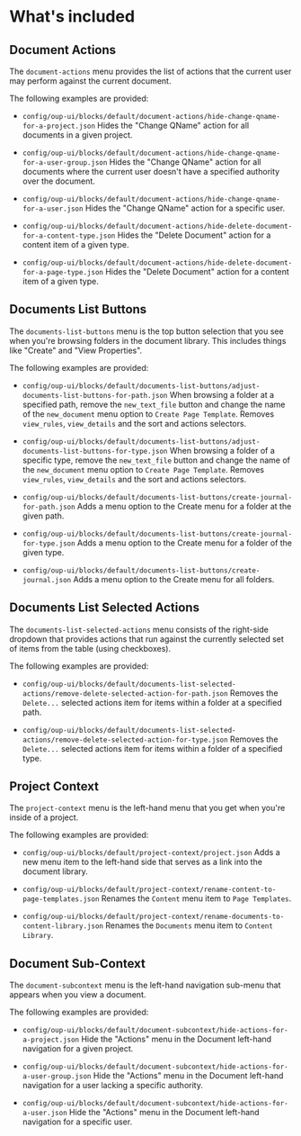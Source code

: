 # What's included

## Document Actions

The `document-actions` menu provides the list of actions that the current user may perform against the current document.

The following examples are provided:

- `config/oup-ui/blocks/default/document-actions/hide-change-qname-for-a-project.json`
Hides the "Change QName" action for all documents in a given project.

- `config/oup-ui/blocks/default/document-actions/hide-change-qname-for-a-user-group.json`
Hides the "Change QName" action for all documents where the current user doesn't have a specified authority over the document.

- `config/oup-ui/blocks/default/document-actions/hide-change-qname-for-a-user.json`
Hides the "Change QName" action for a specific user.

- `config/oup-ui/blocks/default/document-actions/hide-delete-document-for-a-content-type.json`
Hides the "Delete Document" action for a content item of a given type.

- `config/oup-ui/blocks/default/document-actions/hide-delete-document-for-a-page-type.json`
Hides the "Delete Document" action for a content item of a given type.

## Documents List Buttons

The `documents-list-buttons` menu is the top button selection that you see when you're browsing folders in the document library.
This includes things like "Create" and "View Properties".

The following examples are provided:

- `config/oup-ui/blocks/default/documents-list-buttons/adjust-documents-list-buttons-for-path.json`
When browsing a folder at a specified path, remove the `new_text_file` button and change the name of the `new_document`
menu option to `Create Page Template`.  Removes `view_rules`, `view_details` and the sort and actions selectors.

- `config/oup-ui/blocks/default/documents-list-buttons/adjust-documents-list-buttons-for-type.json`
When browsing a folder of a specific type, remove the `new_text_file` button and change the name of the `new_document`
menu option to `Create Page Template`.  Removes `view_rules`, `view_details` and the sort and actions selectors.

- `config/oup-ui/blocks/default/documents-list-buttons/create-journal-for-path.json`
Adds a menu option to the Create menu for a folder at the given path.

- `config/oup-ui/blocks/default/documents-list-buttons/create-journal-for-type.json`
Adds a menu option to the Create menu for a folder of the given type.

- `config/oup-ui/blocks/default/documents-list-buttons/create-journal.json`
Adds a menu option to the Create menu for all folders.

## Documents List Selected Actions

The `documents-list-selected-actions` menu consists of the right-side dropdown that provides actions that run against the 
currently selected set of items from the table (using checkboxes).

The following examples are provided:

- `config/oup-ui/blocks/default/documents-list-selected-actions/remove-delete-selected-action-for-path.json`
Removes the `Delete...` selected actions item for items within a folder at a specified path.

- `config/oup-ui/blocks/default/documents-list-selected-actions/remove-delete-selected-action-for-type.json`
Removes the `Delete...` selected actions item for items within a folder of a specified type.

## Project Context

The `project-context` menu is the left-hand menu that you get when you're inside of a project.

The following examples are provided:

- `config/oup-ui/blocks/default/project-context/project.json`
Adds a new menu item to the left-hand side that serves as a link into the document library.

- `config/oup-ui/blocks/default/project-context/rename-content-to-page-templates.json`
Renames the `Content` menu item to `Page Templates`.

- `config/oup-ui/blocks/default/project-context/rename-documents-to-content-library.json`
Renames the `Documents` menu item to `Content Library`.

## Document Sub-Context

The `document-subcontext` menu is the left-hand navigation sub-menu that appears when you view a document.

The following examples are provided:

- `config/oup-ui/blocks/default/document-subcontext/hide-actions-for-a-project.json`
Hide the "Actions" menu in the Document left-hand navigation for a given project.

- `config/oup-ui/blocks/default/document-subcontext/hide-actions-for-a-user-group.json`
Hide the "Actions" menu in the Document left-hand navigation for a user lacking a specific authority.

- `config/oup-ui/blocks/default/document-subcontext/hide-actions-for-a-user.json`
Hide the "Actions" menu in the Document left-hand navigation for a specific user.



